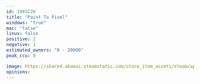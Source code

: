 ```yaml
---
id: 1903220
title: "Paint To Pixel"
windows: "true"
mac: "false"
linux: false
positive: 2
negative: 1
estimated_owners: "0 - 20000"
peak_ccu: 0

image: https://shared.akamai.steamstatic.com/store_item_assets/steam/apps/1903220/header.jpg?t=1646138332
opinions:
---
```

